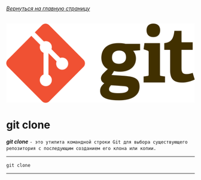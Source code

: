 ###### [Вернуться на главную страницу](./readme.md)
![git-logo](./assets/git-logo.png)


# git clone
 ***git clone*** `- это утилита командной строки Git для выбора существующего репозитория с последующим созданием его клона или копии.`

---

```bash=
git clone
```

---